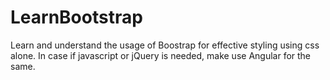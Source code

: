 # LearnBootstrap
Learn and understand the usage of Boostrap for effective styling using css alone.
In case if javascript or jQuery is needed, make use Angular for the same.
